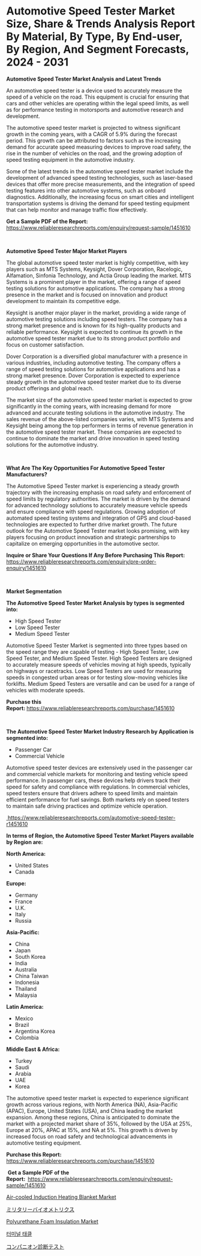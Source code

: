<p><h1>Automotive Speed Tester Market Size, Share & Trends Analysis Report By Material, By Type, By End-user, By Region, And Segment Forecasts, 2024 - 2031</h1></p><p><strong>Automotive Speed Tester Market Analysis and Latest Trends</strong></p>
<p><p>An automotive speed tester is a device used to accurately measure the speed of a vehicle on the road. This equipment is crucial for ensuring that cars and other vehicles are operating within the legal speed limits, as well as for performance testing in motorsports and automotive research and development.</p><p>The automotive speed tester market is projected to witness significant growth in the coming years, with a CAGR of 5.9% during the forecast period. This growth can be attributed to factors such as the increasing demand for accurate speed measuring devices to improve road safety, the rise in the number of vehicles on the road, and the growing adoption of speed testing equipment in the automotive industry.</p><p>Some of the latest trends in the automotive speed tester market include the development of advanced speed testing technologies, such as laser-based devices that offer more precise measurements, and the integration of speed testing features into other automotive systems, such as onboard diagnostics. Additionally, the increasing focus on smart cities and intelligent transportation systems is driving the demand for speed testing equipment that can help monitor and manage traffic flow effectively.</p></p>
<p><strong>Get a Sample PDF of the Report:&nbsp;</strong> <a href="https://www.reliableresearchreports.com/enquiry/request-sample/1451610">https://www.reliableresearchreports.com/enquiry/request-sample/1451610</a></p>
<p>&nbsp;</p>
<p><strong>Automotive Speed Tester Major Market Players</strong></p>
<p><p>The global automotive speed tester market is highly competitive, with key players such as MTS Systems, Keysight, Dover Corporation, Racelogic, Alfamation, Sinfonia Technology, and Actia Group leading the market. MTS Systems is a prominent player in the market, offering a range of speed testing solutions for automotive applications. The company has a strong presence in the market and is focused on innovation and product development to maintain its competitive edge.</p><p>Keysight is another major player in the market, providing a wide range of automotive testing solutions including speed testers. The company has a strong market presence and is known for its high-quality products and reliable performance. Keysight is expected to continue its growth in the automotive speed tester market due to its strong product portfolio and focus on customer satisfaction.</p><p>Dover Corporation is a diversified global manufacturer with a presence in various industries, including automotive testing. The company offers a range of speed testing solutions for automotive applications and has a strong market presence. Dover Corporation is expected to experience steady growth in the automotive speed tester market due to its diverse product offerings and global reach.</p><p>The market size of the automotive speed tester market is expected to grow significantly in the coming years, with increasing demand for more advanced and accurate testing solutions in the automotive industry. The sales revenue of the above-listed companies varies, with MTS Systems and Keysight being among the top performers in terms of revenue generation in the automotive speed tester market. These companies are expected to continue to dominate the market and drive innovation in speed testing solutions for the automotive industry.</p></p>
<p>&nbsp;</p>
<p><strong>What Are The Key Opportunities For Automotive Speed Tester Manufacturers?</strong></p>
<p><p>The Automotive Speed Tester market is experiencing a steady growth trajectory with the increasing emphasis on road safety and enforcement of speed limits by regulatory authorities. The market is driven by the demand for advanced technology solutions to accurately measure vehicle speeds and ensure compliance with speed regulations. Growing adoption of automated speed testing systems and integration of GPS and cloud-based technologies are expected to further drive market growth. The future outlook for the Automotive Speed Tester market looks promising, with key players focusing on product innovation and strategic partnerships to capitalize on emerging opportunities in the automotive sector.</p></p>
<p><strong>Inquire or Share Your Questions If Any Before Purchasing This Report:</strong> <a href="https://www.reliableresearchreports.com/enquiry/pre-order-enquiry/1451610">https://www.reliableresearchreports.com/enquiry/pre-order-enquiry/1451610</a></p>
<p>&nbsp;</p>
<p><strong>Market Segmentation</strong></p>
<p><strong>The Automotive Speed Tester Market Analysis by types is segmented into:</strong></p>
<p><ul><li>High Speed Tester</li><li>Low Speed Tester</li><li>Medium Speed Tester</li></ul></p>
<p><p>Automotive Speed Tester Market is segmented into three types based on the speed range they are capable of testing - High Speed Tester, Low Speed Tester, and Medium Speed Tester. High Speed Testers are designed to accurately measure speeds of vehicles moving at high speeds, typically on highways or racetracks. Low Speed Testers are used for measuring speeds in congested urban areas or for testing slow-moving vehicles like forklifts. Medium Speed Testers are versatile and can be used for a range of vehicles with moderate speeds.</p></p>
<p><strong>Purchase this Report:&nbsp;</strong><a href="https://www.reliableresearchreports.com/purchase/1451610">https://www.reliableresearchreports.com/purchase/1451610</a></p>
<p>&nbsp;</p>
<p><strong>The Automotive Speed Tester Market Industry Research by Application is segmented into:</strong></p>
<p><ul><li>Passenger Car</li><li>Commercial Vehicle</li></ul></p>
<p><p>Automotive speed tester devices are extensively used in the passenger car and commercial vehicle markets for monitoring and testing vehicle speed performance. In passenger cars, these devices help drivers track their speed for safety and compliance with regulations. In commercial vehicles, speed testers ensure that drivers adhere to speed limits and maintain efficient performance for fuel savings. Both markets rely on speed testers to maintain safe driving practices and optimize vehicle operation.</p></p>
<p><a href="https://www.reliableresearchreports.com/automotive-speed-tester-r1451610">&nbsp;https://www.reliableresearchreports.com/automotive-speed-tester-r1451610</a></p>
<p><strong>In terms of Region, the Automotive Speed Tester Market Players available by Region are:</strong></p>
<p>
    <p> <strong> North America: </strong>
        <ul>
            <li>United States</li>
            <li>Canada</li>
        </ul>
        </p> 
    <p> <strong> Europe: </strong>
        <ul>
            <li>Germany</li>
            <li>France</li>
            <li>U.K.</li>
            <li>Italy</li>
            <li>Russia</li>
        </ul>
        </p> 
    <p> <strong> Asia-Pacific: </strong>
        <ul>
            <li>China</li>
            <li>Japan</li>
            <li>South Korea</li>
            <li>India</li>
            <li>Australia</li>
            <li>China Taiwan</li>
            <li>Indonesia</li>
            <li>Thailand</li>
            <li>Malaysia</li>
        </ul>
        </p> 
    <p> <strong> Latin America: </strong>
        <ul>
            <li>Mexico</li>
            <li>Brazil</li>
            <li>Argentina Korea</li>
            <li>Colombia</li>
        </ul>
        </p> 
    <p> <strong> Middle East & Africa: </strong>
        <ul>
            <li>Turkey</li>
            <li>Saudi</li>
            <li>Arabia</li>
            <li>UAE</li>
            <li>Korea</li>
        </ul>
    </p>
    </p>
<p><p>The automotive speed tester market is expected to experience significant growth across various regions, with North America (NA), Asia-Pacific (APAC), Europe, United States (USA), and China leading the market expansion. Among these regions, China is anticipated to dominate the market with a projected market share of 35%, followed by the USA at 25%, Europe at 20%, APAC at 15%, and NA at 5%. This growth is driven by increased focus on road safety and technological advancements in automotive testing equipment.</p></p>
<p><strong>Purchase this Report: </strong><a href="https://www.reliableresearchreports.com/purchase/1451610">https://www.reliableresearchreports.com/purchase/1451610</a></p>
<p>&nbsp;<strong>Get a Sample PDF of the Report:&nbsp;&nbsp;</strong><a href="https://www.reliableresearchreports.com/enquiry/request-sample/1451610">https://www.reliableresearchreports.com/enquiry/request-sample/1451610</a></p>
<p><strong></strong></p>
<p><p><a href="https://github.com/marloy8/Market-Research-Report-List-4/blob/main/air-cooled-induction-heating-blanket-market.md">Air-cooled Induction Heating Blanket Market</a></p><p><a href="https://github.com/dadanedu33/Market-Research-Report-List-1/blob/main/539721039480.md">ミリタリーバイオメトリクス</a></p><p><a href="https://issuu.com/reportprime-2/docs/polyurethane-foam-insulation-market-size-2030.pptx">Polyurethane Foam Insulation Market</a></p><p><a href="https://github.com/CliftonFisher9067/Market-Research-Report-List-1/blob/main/603445037612.md">터미널 태클</a></p><p><a href="https://github.com/zoetazuur/Market-Research-Report-List-1/blob/main/799777039481.md">コンパニオン診断テスト</a></p></p>